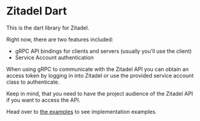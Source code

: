 # Zitadel Dart

This is the dart library for Zitadel.

Right now, there are two features included:

- gRPC API bindings for clients and servers (usually you'll use the client)
- Service Account authentication

When using gRPC to communicate with the Zitadel API
you can obtain an access token by logging in into Zitadel
or use the provided service account class to authenticate.

Keep in mind, that you need to have the project audience
of the Zitadel API if you want to access the API.

Head over to [the examples](./example) to see implementation
examples.
